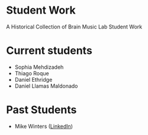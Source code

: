 # Student Work
A Historical Collection of Brain Music Lab Student Work

# Current students
- Sophia Mehdizadeh
- Thiago Roque
- Daniel Ethridge
- Daniel Llamas Maldonado

# Past Students
- Mike Winters ([LinkedIn](https://www.linkedin.com/in/mike-winters))
